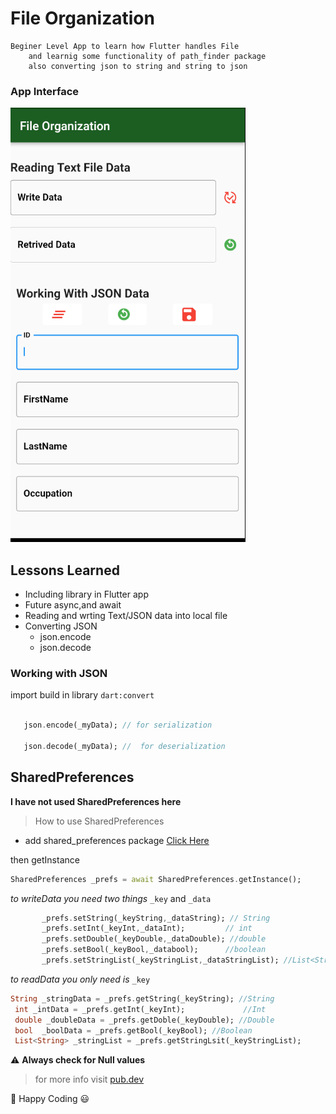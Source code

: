# File Organization
    Beginer Level App to learn how Flutter handles File 
        and learnig some functionality of path_finder package
        also converting json to string and string to json
        
    
    


### App Interface
   ![ScreenShot](https://github.com/shreyasSarve/FlutterBeginer/blob/master/images/fileorganization/Screenshot%20from%202021-12-13%2015-53-36.png)
   

## Lessons Learned

   - Including library in Flutter app
   - Future async,and await
   - Reading and wrting Text/JSON data into local file
   - Converting JSON
      - json.encode
      - json.decode

 ### Working with JSON
   import build in library  `dart:convert`
 ```dart
    
    json.encode(_myData); // for serialization
    
    json.decode(_myData); //  for deserialization
 ```


 ## SharedPreferences
   **I have not used SharedPreferences here**
    
  >How to use SharedPreferences 
  - add shared_preferences package [Click Here](https://pub.dev/packages/shared_preferences)

   then getInstance

   ```dart
   SharedPreferences _prefs = await SharedPreferences.getInstance();
   ```
   *to writeData you need two things* `_key` and `_data`

   ```dart
          _prefs.setString(_keyString,_dataString); // String
          _prefs.setInt(_keyInt,_dataInt);         // int
          _prefs.setDouble(_keyDouble,_dataDouble); //double
          _prefs.setBool(_keyBool,_databool);      //boolean
          _prefs.setStringList(_keyStringList,_dataStringList); //List<String>
   ```
 *to readData you only need is* `_key`
  ```dart
  String _stringData = _prefs.getString(_keyString); //String
   int _intData = _prefs.getInt(_keyInt);             //Int
   double _doubleData = _prefs.getDoble(_keyDouble); //Double
   bool  _boolData = _prefs.getBool(_keyBool); //Boolean
   List<String> _stringList = _prefs.getStringLsit(_keyStringList);           //List<String>
```

 :warning: **Always check for Null values**
 
 > for more info visit [pub.dev](https://pub.dev/packages/shared_preferences)


:dart: Happy Coding :smiley:

